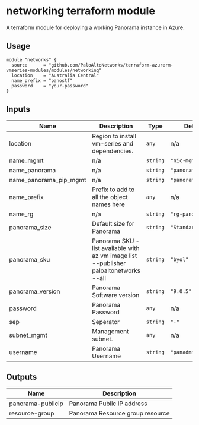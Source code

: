 networking terraform module
===========

A terraform module for deploying a working Panorama instance in Azure.

Usage
-----

```hcl
module "networks" {
  source      = "github.com/PaloAltoNetworks/terraform-azurerm-vmseries-modules/modules/networking"
  location    = "Australia Central"
  name_prefix = "panostf"
  password    = "your-password"
}
```

## Inputs

| Name | Description | Type | Default | Required |
|------|-------------|------|---------|:--------:|
| location | Region to install vm-series and dependencies. | `any` | n/a | yes |
| name\_mgmt | n/a | `string` | `"nic-mgmt"` | no |
| name\_panorama | n/a | `string` | `"panorama"` | no |
| name\_panorama\_pip\_mgmt | n/a | `string` | `"panorama-pip"` | no |
| name\_prefix | Prefix to add to all the object names here | `any` | n/a | yes |
| name\_rg | n/a | `string` | `"rg-panorama"` | no |
| panorama\_size | Default size for Panorama | `string` | `"Standard_D5_v2"` | no |
| panorama\_sku | Panorama SKU - list available with az vm image list --publisher paloaltonetworks --all | `string` | `"byol"` | no |
| panorama\_version | Panorama Software version | `string` | `"9.0.5"` | no |
| password | Panorama Password | `any` | n/a | yes |
| sep | Seperator | `string` | `"-"` | no |
| subnet\_mgmt | Management subnet. | `any` | n/a | yes |
| username | Panorama Username | `string` | `"panadmin"` | no |

## Outputs

| Name | Description |
|------|-------------|
| panorama-publicip | Panorama Public IP address |
| resource-group | Panorama Resource group resource |

